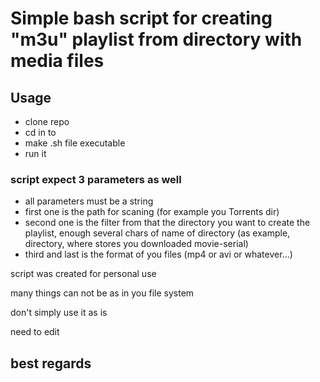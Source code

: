 # Simple bash script for creating "m3u" playlist from directory with media files

## Usage

* clone repo
* cd in to
* make .sh file executable
* run it

### script expect 3 parameters as well

* all parameters must be a string
* first one is the path for scaning (for example you Torrents dir)
* second one is the filter from that the directory you want to create the playlist, enough several chars of name of directory (as example, directory, where stores you downloaded movie-serial)
* third and last is the format of you files (mp4 or avi or whatever...)

script was created for personal use

many things can not be as in you file system

don't simply use it as is

need to edit 

## best regards